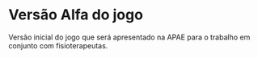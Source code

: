 # Versão Alfa do jogo 

Versão inicial do jogo que será apresentado na APAE para o trabalho em conjunto com fisioterapeutas.   
